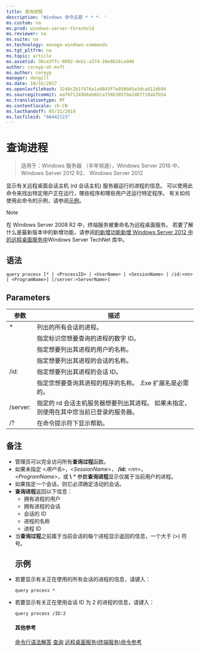 ```yaml
---
title: 查询进程
description: 'Windows 命令主题 * * *- '
ms.custom: na
ms.prod: windows-server-threshold
ms.reviewer: na
ms.suite: na
ms.technology: manage-windows-commands
ms.tgt_pltfrm: na
ms.topic: article
ms.assetid: 36ce3ffc-0092-4eb1-a374-28e6616ca946
author: coreyp-at-msft
ms.author: coreyp
manager: dongill
ms.date: 10/16/2017
ms.openlocfilehash: 3248c2b1f476a1a9843f7e930b05a3dca812d694
ms.sourcegitcommit: eaf071249b6eb6b1a758b38579a2d87710abfb54
ms.translationtype: MT
ms.contentlocale: zh-CN
ms.lasthandoff: 05/31/2019
ms.locfileid: "66442123"
---
```

# <a name="query-process"></a>查询进程

>适用于：Windows 服务器 （半年频道），Windows Server 2016 中，Windows Server 2012 R2、 Windows Server 2012

显示有关远程桌面会话主机 (rd 会话主机) 服务器运行的进程的信息。
可以使用此命令来找出特定用户正在运行，哪些程序和哪些用户还运行特定程序。
有关如何使用此命令的示例，请参阅[示例](#BKMK_examples)。
> [!NOTE]
> 在 Windows Server 2008 R2 中，终端服务被重命名为远程桌面服务。 若要了解什么是最新版本中的新增功能，请参阅[的新增功能新增 Windows Server 2012 中的远程桌面服务中](https://technet.microsoft.com/library/hh831527)Windows Server TechNet 库中。
> ## <a name="syntax"></a>语法
> ```
> query process [* | <ProcessID> | <UserName> | <SessionName> | /id:<nn> | <ProgramName>] [/server:<ServerName>]
> ```
> ## <a name="parameters"></a>Parameters
> 
> |      参数       |                                                                 描述                                                                  |
> |----------------------|----------------------------------------------------------------------------------------------------------------------------------------------|
> |          \*          |                                                    列出的所有会话的进程。                                                     |
> |     <ProcessID>      |                                   指定标识您想要查询的进程的数字 ID。                                   |
> |      <UserName>      |                                       指定想要列出其进程的用户的名称。                                       |
> |    <SessionName>     |                                     指定想要列出其进程的会话的名称。                                      |
> |       /id:<nn>       |                                      指定想要列出其进程的会话 ID。                                       |
> |    <ProgramName>     |                     指定您想要查询其进程的程序的名称。 .Exe 扩展名是必需的。                     |
> | /server:<ServerName> | 指定的 rd 会话主机服务器想要列出其进程。 如果未指定，则使用在其中您当前已登录的服务器。 |
> |          /?          |                                                     在命令提示符下显示帮助。                                                     |
> 
> ## <a name="remarks"></a>备注
> - 管理员可以完全访问所有**查询过程**函数。
> - 如果未指定 <*用户名*>，<*SessionName*>， **/id:** <*nn*>，<*ProgramName*>，或 **\\** * 参数**查询进程**显示仅属于当前用户的进程。
> - 如果指定一个会话，则它必须确定活动的会话。
> - **查询进程**返回以下信息：
>   -   拥有进程的用户
>   -   拥有进程的会话
>   -   会话的 ID
>   -   进程的名称
>   -   进程 ID
> - 当**查询过程**之前属于当前会话的每个进程显示返回的信息，一个大于 (>) 符号。
>   ## <a name="BKMK_examples"></a>示例
> - 若要显示有关正在使用的所有会话的进程的信息，请键入：
>   ```
>   query process *
>   ```
> - 若要显示有关正在使用会话 ID 为 2 的进程的信息，请键入：
>   ```
>   query process /ID:2
>   ```
>   #### <a name="additional-references"></a>其他参考
>   [命令行语法解答](command-line-syntax-key.md)
>   [查询](query.md)
>   [远程桌面服务&#40;终端服务&#41;命令参考](remote-desktop-services-terminal-services-command-reference.md)
